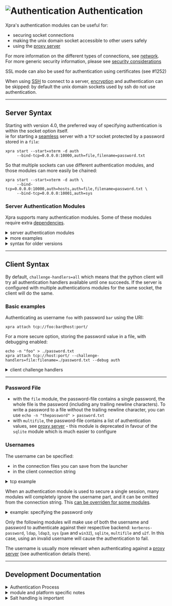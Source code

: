 # ![Authentication](../images/icons/authentication.png) Authentication

Xpra's authentication modules can be useful for:
* securing socket connections
* making the unix domain socket accessible to other users safely
* using the [proxy server](Proxy-Server.md)

For more information on the different types of connections, see [network](../Network/README.md). For more generic security information, please see [security considerations](Security.md)

SSL mode can also be used for authentication using certificates (see #1252)

When using [SSH](../Network/SSH.md) to connect to a server, [encryption](../Network/Encryption.md) and authentication can be skipped: by default the unix domain sockets used by ssh do not use authentication.

***

## Server Syntax
Starting with version 4.0, the preferred way of specifying authentication is within the socket option itself. \
ie for starting a [seamless](Seamless.md) server with a `TCP` socket protected by a password stored in a `file`:
```shell
xpra start --start=xterm -d auth
     --bind-tcp=0.0.0.0:10000,auth=file,filename=password.txt
```
So that multiple sockets can use different authentication modules, and those modules can more easily be chained:
```shell
xpra start --start=xterm -d auth \
     --bind-tcp=0.0.0.0:10000,auth=hosts,auth=file,filename=password.txt \
     --bind-tcp=0.0.0.0:10001,auth=sys
```

### Server Authentication Modules
Xpra supports many authentication modules.
Some of these modules require extra [dependencies](../Build/Dependencies.md).
<details>
  <summary>server authentication modules</summary>

| Module                                                                                                  | Result                                                                                  | Purpose                                                                             |
|---------------------------------------------------------------------------------------------------------|-----------------------------------------------------------------------------------------|-------------------------------------------------------------------------------------|
| [allow](https://github.com/Xpra-org/xpra/blob/master/xpra/server/auth/allow.py)                         | always allows the user to login, the username used is the one supplied by the client    | dangerous / only for testing                                                        |
| [none](https://github.com/Xpra-org/xpra/blob/master/xpra/server/auth/none.py)                           | always allows the user to login, the username used is the one the server is running as  | dangerous / only for testing                                                        |
| [fail](https://github.com/Xpra-org/xpra/blob/master/xpra/server/auth/fail.py)                           | always fails authentication, no password required                                       | useful for testing                                                                  |
| [reject](https://github.com/Xpra-org/xpra/blob/master/xpra/server/auth/reject.py)                       | always fails authentication, pretends to ask for a password                             | useful for testing                                                                  |
| [env](https://github.com/Xpra-org/xpra/blob/master/xpra/server/auth/env.py)                             | matches against an environment variable (`XPRA_PASSWORD` by default)                    | alternative to file module                                                          |
| [password](https://github.com/Xpra-org/xpra/blob/master/xpra/server/auth/password.py)                   | matches against a password given as a module option, ie: `auth=password,value=mysecret` | alternative to file module                                                          |
| [multifile](https://github.com/Xpra-org/xpra/blob/master/xpra/server/auth/multifile.py)                 | matches usernames and passwords against an authentication file                          | proxy: see password-file below                                                      |
| [file](https://github.com/Xpra-org/xpra/blob/master/xpra/server/auth/file.py)                           | compares the password against the contents of a password file, see password-file below  | simple password authentication                                                      |
| [pam](https://github.com/Xpra-org/xpra/blob/master/xpra/server/auth/pam.py)                             | linux PAM authentication                                                                | Linux system authentication                                                         |
| [win32](https://github.com/Xpra-org/xpra/blob/master/xpra/server/auth/win32.py)                         | win32security authentication                                                            | MS Windows system authentication                                                    |
| `sys`                                                                                                   | system authentication                                                                   | virtual module which will choose win32 or pam authentication automatically          |
| [sqlite](https://github.com/Xpra-org/xpra/blob/master/xpra/server/auth/sqlite.py)                       | sqlite database authentication                                                          | [#1488](https://github.com/Xpra-org/xpra/issues/1488#issuecomment-765477498)        |
| [capability](https://github.com/Xpra-org/xpra/blob/master/xpra/server/auth/capability.py)               | matches values in the capabilities supplied by the client                               | [#3575](https://github.com/Xpra-org/xpra/issues/3575#issuecomment-1183292333)       |
| [peercred](https://github.com/Xpra-org/xpra/blob/master/xpra/server/auth/peercred.py)                   | `SO_PEERCRED` authentication                                                            | [#1524](https://github.com/Xpra-org/xpra/issues/issues/1524)                        |
| [tcp hosts](https://github.com/Xpra-org/xpra/blob/master/xpra/server/auth/hosts.py)                     | [TCP Wrapper](https://en.wikipedia.org/wiki/TCP_Wrapper)                                | [#1730](https://github.com/Xpra-org/xpra/issues/issues/1730#issuecomment-765492022) |
| [exec](https://github.com/Xpra-org/xpra/blob/master/xpra/server/auth/exec.py)                           | Delegates to an external command                                                        | [#1690](https://github.com/Xpra-org/xpra/issues/1690)                               |
| [kerberos-password](https://github.com/Xpra-org/xpra/blob/master/xpra/server/auth/kerberos_password.py) | Uses kerberos to authenticate a username + password                                     | [#1691](https://github.com/Xpra-org/xpra/issues/1691)                               |
| [kerberos-token](https://github.com/Xpra-org/xpra/blob/master/xpra/server/auth/kerberos_token.py)       | Uses a kerberos ticket to authenticate a client                                         | [#1691](https://github.com/Xpra-org/xpra/issues/1691)                               |
| [gss_auth](https://github.com/Xpra-org/xpra/blob/master/xpra/server/auth/gss.py)                        | Uses a GSS ticket to authenticate a client                                              | [#1691](https://github.com/Xpra-org/xpra/issues/1691)                               |
| [keycloak](https://github.com/Xpra-org/xpra/blob/master/xpra/server/auth/keycloak.py)                   | Uses a keycloak token to authenticate a client                                          | [#3334](https://github.com/Xpra-org/xpra/issues/3334)                               |
| [ldap](https://github.com/Xpra-org/xpra/blob/master/xpra/server/auth/ldap.py)                           | Uses ldap via [python-ldap](https://www.python-ldap.org/en/latest/)                     | [#1791](https://github.com/Xpra-org/xpra/issues/1791)                               |
| [ldap3](https://github.com/Xpra-org/xpra/blob/master/xpra/server/auth/ldap3.py)                         | Uses ldap via [python-ldap3](https://github.com/cannatag/ldap3)                         | [#1791](https://github.com/Xpra-org/xpra/issues/1791)                               |
| [u2f](https://github.com/Xpra-org/xpra/blob/master/xpra/server/auth/u2f.py)                             | [Universal 2nd Factor](https://en.wikipedia.org/wiki/Universal_2nd_Factor)              | [#1789](https://github.com/Xpra-org/xpra/issues/1789)                               |
</details>

<details>
  <summary>more examples</summary>

* `XPRA_PASSWORD=mysecret xpra start --bind-tcp=0.0.0.0:10000,auth=env`
* `SOME_OTHER_ENV_VAR_NAME=mysecret xpra start --bind-tcp=0.0.0.0:10000,auth=env,name=SOME_OTHER_ENV_VAR_NAME`
* `xpra start --bind-tcp=0.0.0.0:10000,auth=password,value=mysecret`
* `xpra start --bind-tcp=0.0.0.0:10000,auth=file,filename=/path/to/mypasswordfile.txt`
* `xpra start --bind-tcp=0.0.0.0:10000,auth=sqlite,filename=/path/to/userlist.sdb`

Beware when mixing environment variables and password files as the latter may contain a trailing newline character whereas the former often do not.
</details>

<details>
  <summary>syntax for older versions</summary>

The syntax with older versions used a dedicated switch for each socket type:
* `--auth=MODULE` for unix domain sockets and named pipes
* `--tcp-auth=MODULE` for TCP sockets
* `--vsock-auth=MODULE` for vsock (#983)
etc

For more information on the different socket types, see [network examples](../Network)
</details>

***

## Client Syntax

By default, `challenge-handlers=all` which means that the python client will try all authentication handlers available until one succeeds.
If the server is configured with multiple authentications modules for the same socket, the client will do the same.

### Basic examples
Authenticating as username `foo` with password `bar` using the URI:
```shell
xpra attach tcp://foo:bar@host:port/
```
For a more secure option, storing the password value in a file, with debugging enabled:
```shell
echo -n "foo" > ./password.txt
xpra attach tcp://host:port/ --challenge-handlers=file:filename=./password.txt --debug auth
```

<details>
  <summary>client challenge handlers</summary>

| Module                                                                                | Behaviour and options                                                                                    |
|---------------------------------------------------------------------------------------|----------------------------------------------------------------------------------------------------------|
| [env](https://github.com/Xpra-org/xpra/blob/master/xpra/client/auth/env.py)           | `name` specifies the environment variable containing the password<br/>defaults to `XPRA_PASSWORD`        |
| [file](https://github.com/Xpra-org/xpra/blob/master/xpra/client/auth/file.py)         | `filename` specifies the file containing the passowrd                                                    |
| [gss](https://github.com/Xpra-org/xpra/blob/master/xpra/client/auth/gss.py)           | use `gss-services` to specify the name of the security context                                           |
| [kerberos](https://github.com/Xpra-org/xpra/blob/master/xpra/client/auth/kerberos.py) | `kerberos-services` specifies the valid kerberos services to connect to<br/>the wildcard `*` may be used |
| [prompt](https://github.com/Xpra-org/xpra/blob/master/xpra/client/auth/prompt.py)     | GUI clients should see a dialog, console users a text prompt                                             |
| [u2f](https://github.com/Xpra-org/xpra/blob/master/xpra/client/auth/u2f.py)           | `APP_ID` specifies the u2f authentication application ID                                                 |
| [uri](https://github.com/Xpra-org/xpra/blob/master/xpra/client/auth/uri.py)           | Uses values parsed from the connection string, ie: `tcp://foo:bar@host`                                  |
</details>

***

### Password File

* with the `file` module, the password-file contains a single password, the whole file is the password (including any trailing newline characters). To write a password to a file without the trailing newline character, you can use `echo -n "thepassword" > password.txt`
* with `multifile`, the password-file contains a list of authentication values, see [proxy server](Proxy-Server) - this module is deprecated in favour of the `sqlite` module which is much easier to configure

### Usernames
The username can be specified:
* in the connection files you can save from the launcher
* in the client connection string
<details>
  <summary>tcp example</summary>

```shell
xpra attach tcp://username:password@host:port/
```
</details>

When an authentication module is used to secure a single session, many modules will completely ignore the username part, and it can be omitted from the connection string.
This [can be overriden for some modules](https://github.com/Xpra-org/xpra/issues/4294).
<details>
  <summary>example: specifying the password only</summary>

for connecting to the `TCP` socket and specifying the password only:
```shell
xpra attach tcp://:password@host:port/
```
Since the username is ignored, it can also be replaced with any string of your liking, ie using `foobar` here:
```shell
xpra attach tcp://foobar:password@host:port/
```
</details>

Only the following modules will make use of both the username and password to authenticate against their respective backend: `kerberos-password`, `ldap`, `ldap3`, `sys` (`pam` and `win32`), `sqlite`, `multifile` and `u2f`.
In this case, using an invalid username will cause the authentication to fail.

The username is usually more relevant when authenticating against a [proxy server](Proxy-Server.md) (see authentication details there).


***

## Development Documentation
<details>
  <summary>Authentication Process</summary>

The steps below assume that the client and server have been configured to use authentication:
* if the server is not configured for authentication, the client connection should be accepted and a warning will be printed
* if the client is not configured for authentication, a password dialog may show up, and the connection will fail with an authentication error if the correct value is not supplied
* if multiple authentication modules are specified, the client may bring up multiple authentication dialogs
* how the client handles the challenges sent by the server can be configured using the `challenge-handlers` option, by default the client will try the following handlers in the specified order: `uri` (whatever password may have been specified in the connection string), `file` (if the `password-file` option was used), `env` (if the environment variable is present), `kerberos`, `gss`, `keycloak`, `u2f` and finally `prompt`
</details>
<details>
  <summary>module and platform specific notes</summary>

* this information applies to all clients except the HTML5 client: regular GUI clients as well as command line clients like `xpra info`
* each authentication module specifies the type of password hashing it supports (usually [HMAC](https://en.wikipedia.org/wiki/Hash-based_message_authentication_code))
* some authentication modules (`pam`, `win32`, `kerberos-password`, `ldap` and `ldap3`) require the actual password to be sent across to perform the authentication on the server - they therefore use the weak `xor` hashing, which is insecure
* you must use [encryption](../Network/Encryption.md) to be able to use `xor` hashing so that the password is protected during the exchange: the system will refuse to send a `xor` hashed password unencrypted
* encryption is processed before authentication
* when used over TCP sockets, password authentication is vulnerable to man-in-the-middle attacks where an attacker could intercept the initial exchange and use the stolen authentication challenge response to access the session, [encryption](../Network/Encryption.md) prevents that
* the client does not verify the authenticity of the server, using [encryption](../Network/Encryption.md) effectively does
* enabling `auth` [debug logging](Logging.md) may leak some authentication information
* if you are concerned about security, use [SSH](../Network/SSH.md) as transport instead

For more information on packets, see [network](../Network/README.md).
</details>
<details>
  <summary>Salt handling is important</summary>

* [64-bit entropy is nowhere near enough against a serious attacker](https://crypto.stackexchange.com/a/34162/48758): _If you want to defend against rainbow tables, salts are inevitable, because you need a full rainbow table per unique salt, which is computationally and storage-wise intense_
* [SHA-512 w/ per User Salts is Not Enough](https://blog.mozilla.org/security/2011/05/10/sha-512-w-per-user-salts-is-not-enough/): _In the event the hash was disclosed or the database was compromised, the attacker will already have one of the two values (i.e. the salt), used to construct the hash_
* [about hmac](https://news.ycombinator.com/item?id=1998198): _Those people should know that HMAC is as easy to precompute as naked SHA1 is; you can "rainbow-table" `HMAC_*` and we did get it wrong before...
</details>
